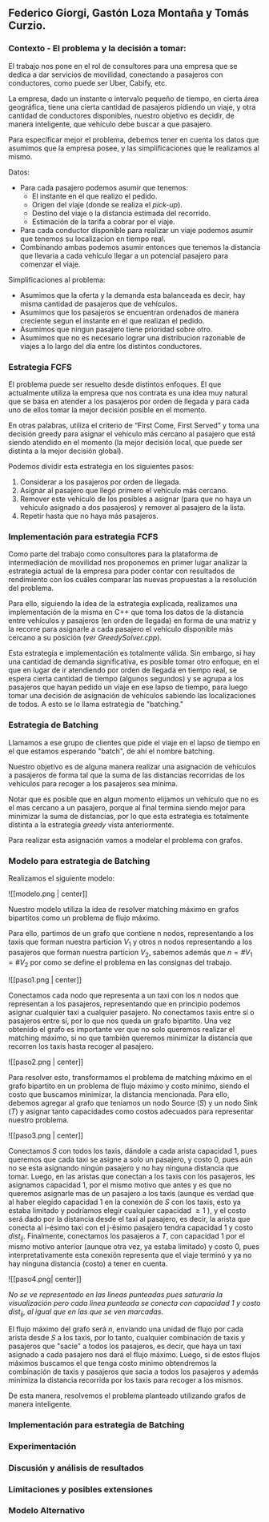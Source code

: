 ## Federico Giorgi, Gastón Loza Montaña y Tomás Curzio.

### Contexto - El problema y la decisión a tomar:

El trabajo nos pone en el rol de consultores para una empresa que se dedica a dar servicios de movilidad, conectando a pasajeros con conductores, como puede ser Uber, Cabify, etc. 

La empresa, dado un instante o intervalo pequeño de tiempo, en cierta área geográfica, tiene una cierta cantidad de pasajeros pidiendo un viaje, y otra cantidad de conductores disponibles, nuestro objetivo es decidir, de manera inteligente, que vehículo debe buscar a que pasajero.

Para especificar mejor el problema, debemos tener en cuenta los datos que asumimos que la empresa posee, y las simplificaciones que le realizamos al mismo.

Datos:
- Para cada pasajero podemos asumir que tenemos:
	- El instante en el que realizo el pedido.
	- Origen del viaje (donde se realiza el *pick-up*).
	- Destino del viaje o la distancia estimada del recorrido.
	- Estimación de la tarifa a cobrar por el viaje.
- Para cada conductor disponible para realizar un viaje podemos asumir que tenemos su localizacion en tiempo real.
- Combinando ambas podemos asumir entonces que tenemos la distancia que llevaria a cada vehículo llegar a un potencial pasajero para comenzar el viaje.

Simplificaciones al problema:
- Asumimos que la oferta y la demanda esta balanceada es decir, hay misma cantidad de pasajeros que de vehículos.
- Asumimos que los pasajeros se encuentran ordenados de manera creciente segun el instante en el que realizan el pedido.
- Asumimos que ningun pasajero tiene prioridad sobre otro.
- Asumimos que no es necesario lograr una distribucion razonable de viajes a lo largo del día entre los distintos conductores.

### Estrategia FCFS

El problema puede ser resuelto desde distintos enfoques. El que actualmente utiliza la empresa que nos contrata es una idea muy natural que se basa en atender a los pasajeros por orden de llegada y para cada uno de ellos tomar la mejor decisión posible en el momento.

En otras palabras, utiliza el criterio de “First Come, First Served” y toma una decisión greedy para asignar el vehículo más cercano al pasajero que está siendo atendido en el momento (la mejor decisión local, que puede ser distinta a la mejor decisión global). 

Podemos dividir esta estrategia en los siguientes pasos:
1. Considerar a los pasajeros por orden de llegada.
2. Asignar al pasajero que llegó primero el vehículo más cercano.
3. Remover este vehículo de los posibles a asignar (para que no haya un vehículo asignado a dos pasajeros) y remover al pasajero de la lista.
4. Repetir hasta que no haya más pasajeros.

### Implementación para estrategia FCFS

Como parte del trabajo como consultores para la plataforma de intermediación de movilidad nos proponemos en primer lugar analizar la estrategia actual de la empresa para poder contar con resultados de rendimiento con los cuáles comparar las nuevas propuestas a la resolución del problema.

Para ello, siguiendo la idea de la estrategia explicada, realizamos una implementación de la misma en C++ que toma los datos de la distancia entre vehículos y pasajeros (en orden de llegada) en forma de una matriz y la recorre para asignarle a cada pasajero el vehículo disponible más cercano a su posición (*ver GreedySolver.cpp*).

Esta estrategia e implementación es totalmente válida. Sin embargo, si hay una cantidad de demanda significativa, es posible tomar otro enfoque, en el que en lugar de ir atendiendo por orden de llegada en tiempo real, se espera cierta cantidad de tiempo (algunos segundos) y se agrupa a los pasajeros que hayan pedido un viaje en ese lapso de tiempo, para luego tomar una decisión de asignación de vehículos sabiendo las localizaciones de todos. A esto se lo llama estrategia de "batching."

### Estrategia de Batching

Llamamos a ese grupo de clientes que pide el viaje en el lapso de tiempo en el que estamos esperando "batch", de ahí el nombre batching.

Nuestro objetivo es de alguna manera realizar una asignación de vehículos a pasajeros de forma tal que la suma de las distancias recorridas de los vehículos para recoger a los pasajeros sea mínima.

Notar que es posible que en algun momento elijamos un vehículo que no es el mas cercano a un pasajero, porque al final termina siendo mejor para minimizar la suma de distancias, por lo que esta estrategia es totalmente distinta a la estrategia *greedy* vista anteriormente.

Para realizar esta asignación vamos a modelar el problema con grafos.

### Modelo para estrategia de Batching

Realizamos el siguiente modelo:

![[modelo.png | center]]

Nuestro modelo utiliza la idea de resolver matching máximo en grafos bipartitos como un problema de flujo máximo.

Para ello, partimos de un grafo que contiene n nodos, representando a los taxis que forman nuestra particion $V_1$ y otros n nodos representando a los pasajeros que forman nuestra particion $V_2$, sabemos además que $n = \#V_1 = \#V_2$ por como se define el problema en las consignas del trabajo. 

![[paso1.png | center]]

Conectamos cada nodo que representa a un taxi con los n nodos que representan a los pasajeros, representando que en principio podemos asignar cualquier taxi a cualquier pasajero. No conectamos taxis entre sí o pasajeros entre sí, por lo que nos queda un grafo bipartito. 
Una vez obtenido el grafo es importante ver que no solo queremos realizar el matching máximo, si no que también queremos minimizar la distancia que recorren los taxis hasta recoger al pasajero. 

![[paso2.png | center]]

Para resolver esto, transformamos el problema de matching máximo en el grafo bipartito en un problema de flujo máximo y costo mínimo, siendo el costo que buscamos minimizar, la distancia mencionada. Para ello, debemos agregar al grafo que teniamos un nodo Source ($S$) y un nodo Sink ($T$) y asignar tanto capacidades como costos adecuados para representar nuestro problema. 

![[paso3.png | center]]

Conectamos $S$ con todos los taxis, dándole a cada arista capacidad 1, pues queremos que cada taxi se asigne a solo un pasajero, y costo 0, pues aún no se esta asignando ningún pasajero y no hay ninguna distancia que tomar. Luego, en las aristas que conectan a los taxis con los pasajeros, les asignamos capacidad 1, por el mismo motivo que antes y es que no queremos asignarle mas de un pasajero a los taxis (aunque es verdad que al haber elegido capacidad 1 en la conexión de $S$ con los taxis, esto ya estaba limitado y podríamos elegir cualquier capacidad $\geq 1$ ), y el costo será dado por la distancia desde el taxi al pasajero, es decir, la arista que conecta al i-ésimo taxi con el j-ésimo pasajero tendra capacidad 1 y costo $dist_{ij}$. Finalmente, conectamos los pasajeros a $T$, con capacidad 1 por el mismo motivo anterior (aunque otra vez, ya estaba limitado) y costo 0, pues interpretativamente esta conexión representa que el viaje terminó y ya no hay ninguna distancia (costo) a tener en cuenta.

![[paso4.png| center]]

*No se ve representado en las lineas punteadas pues saturaría la visualización pero cada linea punteada se conecta con capacidad 1 y costo $dist_{ij}$, al igual que en las que se ven marcadas.*

El flujo máximo del grafo será $n$, enviando una unidad de flujo por cada arista desde $S$ a los taxis, por lo tanto, cualquier combinación de taxis y pasajeros que "sacie" a todos los pasajeros, es decir, que haya un taxi asignado a cada pasajero nos dará el flujo máximo. Luego, si de estos flujos máximos buscamos el que tenga costo minimo obtendremos la combinación de taxis y pasajeros que sacia a todos los pasajeros y además minimiza la distancia recorrida por los taxis para recoger a los mismos.

De esta manera, resolvemos el problema planteado utilizando grafos de manera inteligente.

### Implementación para estrategia de Batching
### Experimentación
### Discusión y análisis de resultados
### Limitaciones y posibles extensiones
### Modelo Alternativo


